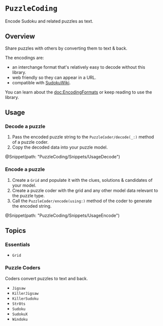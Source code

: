 # ``PuzzleCoding``

Encode Sudoku and related puzzles as text.

## Overview

Share puzzles with others by converting them to text & back.

The encodings are:
- an interchange format that's relatively easy to decode without this library.
- web friendly so they can appear in a URL.
- compatible with [SudokuWiki](https://sudokuwiki.org).

You can learn about the <doc:EncodingFormats> or keep reading to use the library.

## Usage

### Decode a puzzle

1. Pass the encoded puzzle string to the ``PuzzleCoder/decode(_:)`` method of a puzzle coder.
2. Copy the decoded data into your puzzle model.

@Snippet(path: "PuzzleCoding/Snippets/UsageDecode")

### Encode a puzzle

1. Create a ``Grid`` and populate it with the clues, solutions & candidates of your model.
2. Create a puzzle coder with the grid and any other model data relevant to the puzzle type.
3. Call the ``PuzzleCoder/encode(using:)`` method of the coder to generate the encoded string.

@Snippet(path: "PuzzleCoding/Snippets/UsageEncode")

## Topics

### Essentials

- ``Grid``

### Puzzle Coders

Coders convert puzzles to text and back.

- ``Jigsaw``
- ``KillerJigsaw``
- ``KillerSudoku``
- ``Str8ts``
- ``Sudoku``
- ``SudokuX``
- ``Windoku``
